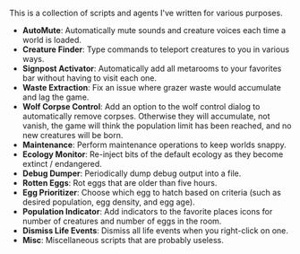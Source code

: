 This is a collection of scripts and agents I've written for various purposes.

- **AutoMute**: Automatically mute sounds and creature voices each time a world is loaded.
- **Creature Finder**: Type commands to teleport creatures to you in various ways.
- **Signpost Activator**: Automatically add all metarooms to your favorites bar without having to visit each one.
- **Waste Extraction**: Fix an issue where grazer waste would accumulate and lag the game.
- **Wolf Corpse Control**: Add an option to the wolf control dialog to automatically remove corpses. Otherwise they will accumulate, not vanish, the game will think the population limit has been reached, and no new creatures will be born.
- **Maintenance**: Perform maintenance operations to keep worlds snappy.
- **Ecology Monitor**: Re-inject bits of the default ecology as they become extinct / endangered.
- **Debug Dumper**: Periodically dump debug output into a file.
- **Rotten Eggs**: Rot eggs that are older than five hours.
- **Egg Prioritizer**: Choose which egg to hatch based on criteria (such as desired population, egg density, and egg age).
- **Population Indicator**: Add indicators to the favorite places icons for number of creatures and number of eggs in the room.
- **Dismiss Life Events**: Dismiss all life events when you right-click on one.
- **Misc**: Miscellaneous scripts that are probably useless.
